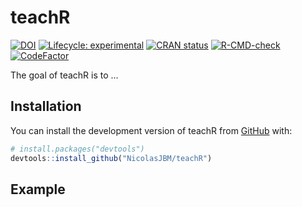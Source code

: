 
<!-- README.md is generated from README.Rmd. Please edit that file -->

# teachR

<!-- badges: start -->

[![DOI](https://zenodo.org/badge/533273578.svg)](https://zenodo.org/badge/latestdoi/533273578)
[![Lifecycle:
experimental](https://img.shields.io/badge/lifecycle-experimental-orange.svg)](https://lifecycle.r-lib.org/articles/stages.html#experimental)
[![CRAN
status](https://www.r-pkg.org/badges/version/teachR)](https://CRAN.R-project.org/package=teachR)
[![R-CMD-check](https://github.com/NicolasJBM/teachR/actions/workflows/R-CMD-check.yaml/badge.svg)](https://github.com/NicolasJBM/teachR/actions/workflows/R-CMD-check.yaml)
[![CodeFactor](https://www.codefactor.io/repository/github/NicolasJBM/teachR/badge)](https://www.codefactor.io/repository/github/NicolasJBM/teachR)
<!-- badges: end -->

The goal of teachR is to …

## Installation

You can install the development version of teachR from
[GitHub](https://github.com/) with:

``` r
# install.packages("devtools")
devtools::install_github("NicolasJBM/teachR")
```

## Example
